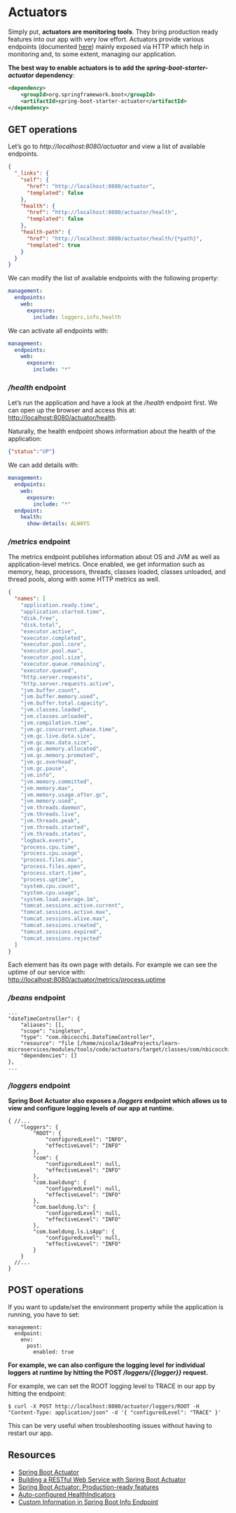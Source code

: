 # Actuators

Simply put, **actuators are monitoring tools**. They bring production ready features into our app with very low effort. Actuators provide various endpoints (documented [here](https://docs.spring.io/spring-boot/docs/current/reference/htmlsingle/#production-ready-endpoints)) mainly exposed via HTTP which help in monitoring and, to some extent, managing our application. 

**The best way to enable actuators is to add the _spring-boot-starter-actuator_ dependency**:

```xml
<dependency>
    <groupId>org.springframework.boot</groupId>
    <artifactId>spring-boot-starter-actuator</artifactId>
</dependency>
```

## GET operations

Let’s go to _http://localhost:8080/actuator_ and view a list of available endpoints. 

```json
{
  "_links": {
    "self": {
      "href": "http://localhost:8080/actuator",
      "templated": false
    },
    "health": {
      "href": "http://localhost:8080/actuator/health",
      "templated": false
    },
    "health-path": {
      "href": "http://localhost:8080/actuator/health/{*path}",
      "templated": true
    }
  }
}
```

We can modify the list of available endpoints with the following property:

```yaml
management:
  endpoints:
    web:
      exposure:
        include: loggers,info,health
```

We can activate all endpoints with:

```yaml
management:
  endpoints:
    web:
      exposure:
        include: "*"
```

### _/health_ endpoint

Let’s run the application and have a look at the _/health_ endpoint first. We can open up the browser and access this at: [http://localhost:8080/actuator/health](http://localhost:8080/actuator/health).

Naturally, the health endpoint shows information about the health of the application:

```json
{"status":"UP"}
```

We can add details with:

```yaml
management:
  endpoints:
    web:
      exposure:
        include: "*"
  endpoint:
    health:
      show-details: ALWAYS
```

### _/metrics_ endpoint
The metrics endpoint publishes information about OS and JVM as well as application-level metrics. Once enabled, we get information such as memory, heap, processors, threads, classes loaded, classes unloaded, and thread pools, along with some HTTP metrics as well.

```json
{
  "names": [
    "application.ready.time",
    "application.started.time",
    "disk.free",
    "disk.total",
    "executor.active",
    "executor.completed",
    "executor.pool.core",
    "executor.pool.max",
    "executor.pool.size",
    "executor.queue.remaining",
    "executor.queued",
    "http.server.requests",
    "http.server.requests.active",
    "jvm.buffer.count",
    "jvm.buffer.memory.used",
    "jvm.buffer.total.capacity",
    "jvm.classes.loaded",
    "jvm.classes.unloaded",
    "jvm.compilation.time",
    "jvm.gc.concurrent.phase.time",
    "jvm.gc.live.data.size",
    "jvm.gc.max.data.size",
    "jvm.gc.memory.allocated",
    "jvm.gc.memory.promoted",
    "jvm.gc.overhead",
    "jvm.gc.pause",
    "jvm.info",
    "jvm.memory.committed",
    "jvm.memory.max",
    "jvm.memory.usage.after.gc",
    "jvm.memory.used",
    "jvm.threads.daemon",
    "jvm.threads.live",
    "jvm.threads.peak",
    "jvm.threads.started",
    "jvm.threads.states",
    "logback.events",
    "process.cpu.time",
    "process.cpu.usage",
    "process.files.max",
    "process.files.open",
    "process.start.time",
    "process.uptime",
    "system.cpu.count",
    "system.cpu.usage",
    "system.load.average.1m",
    "tomcat.sessions.active.current",
    "tomcat.sessions.active.max",
    "tomcat.sessions.alive.max",
    "tomcat.sessions.created",
    "tomcat.sessions.expired",
    "tomcat.sessions.rejected"
  ]
}
```

Each element has its own page with details. For example we can see the uptime of our service with:
[http://localhost:8080/actuator/metrics/process.uptime](http://localhost:8080/actuator/metrics/process.uptime)

### _/beans_ endpoint

```text
...
"dateTimeController": {
    "aliases": [],
    "scope": "singleton",
    "type": "com.nbicocchi.DateTimeController",
    "resource": "file [/home/nicola/IdeaProjects/learn-microservices/modules/tools/code/actuators/target/classes/com/nbicocchi/DateTimeController.class]",
    "dependencies": []
},
...
```

### _/loggers_ endpoint

**Spring Boot Actuator also exposes a _/loggers_ endpoint which allows us to view and configure logging levels of our app at runtime.**

```
{ //...
    "loggers": {
        "ROOT": {
            "configuredLevel": "INFO",
            "effectiveLevel": "INFO"
        },
        "com": {
            "configuredLevel": null,
            "effectiveLevel": "INFO"
        },
        "com.baeldung": {
            "configuredLevel": null,
            "effectiveLevel": "INFO"
        },
        "com.baeldung.ls": {
            "configuredLevel": null,
            "effectiveLevel": "INFO"
        },
        "com.baeldung.ls.LsApp": {
            "configuredLevel": null,
            "effectiveLevel": "INFO"
        }
    }
  //...    
}
```

## POST operations

If you want to update/set the environment property while the application is running, you have to set:

```
management:
  endpoint:
    env:
      post:
        enabled: true
```

**For example, we can also configure the logging level for individual loggers at runtime by hitting the POST _/loggers/{{logger}}_ request.**

For example, we can set the ROOT logging level to TRACE in our app by hitting the endpoint:

```
$ curl -X POST http://localhost:8080/actuator/loggers/ROOT -H "Content-Type: application/json" -d '{ "configuredLevel": "TRACE" }'
```

This can be very useful when troubleshooting issues without having to restart our app.


## Resources
- [Spring Boot Actuator](https://www.baeldung.com/spring-boot-actuators)
- [Building a RESTful Web Service with Spring Boot Actuator](https://spring.io/guides/gs/actuator-service/)
- [Spring Boot Actuator: Production-ready features](https://docs.spring.io/spring-boot/docs/current/reference/htmlsingle/#production-ready)
- [Auto-configured HealthIndicators](https://docs.spring.io/spring-boot/docs/current/reference/html/production-ready-features.html#production-ready-health-indicators)
- [Custom Information in Spring Boot Info Endpoint](https://www.baeldung.com/spring-boot-info-actuator-custom)
